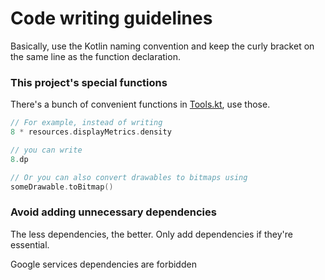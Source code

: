 # Code writing guidelines
Basically, use the Kotlin naming convention and keep the curly bracket on the same line as the function declaration.


### This project's special functions

There's a bunch of convenient functions in [Tools.kt](app/src/main/java/posidon/launcher/tools/Tools.kt), use those.

```kotlin
// For example, instead of writing
8 * resources.displayMetrics.density

// you can write
8.dp

// Or you can also convert drawables to bitmaps using
someDrawable.toBitmap()
```

### Avoid adding unnecessary dependencies

The less dependencies, the better.
Only add dependencies if they're essential.

Google services dependencies are forbidden